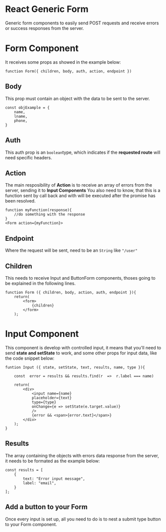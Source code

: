 # React Generic Form
Generic form components to easily send POST requests and receive errors or success responses from the server.


# Form Component
It receives some props as showed in the example below:

    function Form({ children, body, auth, action, endpoint })

## Body

This prop must contain an object with the data to be sent to the server.


    const objExample = {
	    name,
	    lname,
	    phone,
    }

## Auth

This auth prop is an `boolean`type, which indicates if the **requested route** will need specific headers.

## Action

The main resposibility of **Action** is to receive an array of errors from the server, sending it to **Input Components**
You also need to know, that this is a function sent by call back and with will be executed after the promise has been resolved.

    function myFunction(response){
	    //do something with the response
    }
    <Form action={myFunction}>

## Endpoint

Where the request will be sent, need to be an `String` like `"/user"` 

## Children 

This needs to receive Input and ButtonForm components, thoses going to be explained in the following lines.

    function Form ({ children, body, action, auth, endpoint }){
	    return(
		    <form>
			    {children}
		    </form>
		);
		    


# Input Component
This component is develop with controlled input, it means that you'll need to send **state and setState** to work, and some other props for input data, like the code snippet below:

    funtion Input ({ state, setState, text, results, name, type }){
	    
	    const  error = results && results.find(r  =>  r.label === name)
	    
	    return(
		    <div>
			    <input name={name}
			    placeholder={text}
			    type={type}
			    onChange={e => setState(e.target.value)}
			    />
			    {error && <span>{error.text}</span>}
			</div>
	    );
    }

## Results

The array containing the objects with errors data response from the server, it needs to be formated as the example below:

    const results = [
	    {
		    text: "Error input message",
		    label: "email",
	    }
    ];

## Add a button to your Form

Once every input is set up, all you need to do is to nest a submit type button to your Form component.
